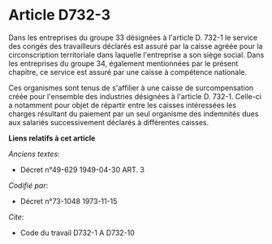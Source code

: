 # Article D732-3

Dans les entreprises du groupe 33 désignées à l'article D. 732-1 le service des congés des travailleurs déclarés est assuré
par la caisse agréée pour la circonscription territoriale dans laquelle l'entreprise a son siège social. Dans les entreprises
du groupe 34, également mentionnées par le présent chapitre, ce service est assuré par une caisse à compétence nationale.

Ces organismes sont tenus de s'affilier à une caisse de surcompensation créée pour l'ensemble des industries désignées à
l'article D. 732-1. Celle-ci a notamment pour objet de répartir entre les caisses intéressées les charges résultant du
paiement par un seul organisme des indemnités dues aux salariés successivement déclarés à différentes caisses.

**Liens relatifs à cet article**

_Anciens textes_:

  - Décret n°49-629 1949-04-30 ART. 3

_Codifié par_:

  - Décret n°73-1048 1973-11-15

_Cite_:

  - Code du travail D732-1 A D732-10
